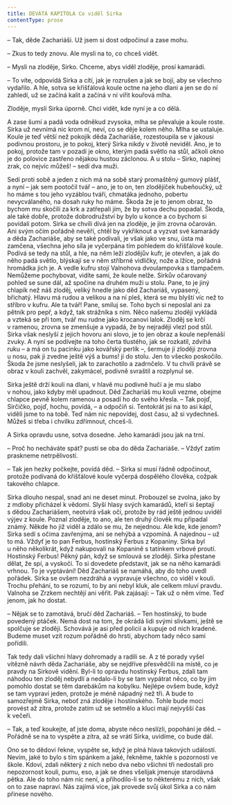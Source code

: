 ```yaml
---
title: DEVÁTÁ KAPITOLA Co viděl Sirka
contentType: prose
---
```


– Tak, děde Zachariáši. Už jsem si dost odpočinul a zase mohu.

– Zkus to tedy znovu. Ale mysli na to, co chceš vidět.

– Mysli na zloděje, Sirko. Chceme, abys viděl zloděje, prosí kamarádi.

– To víte, odpovídá Sirka a cítí, jak je rozrušen a jak se bojí, aby se všechno vydařilo. A hle, sotva se křišťálová koule octne na jeho dlani a jen se do ní zahledí, už se začíná kalit a začíná v ní vířit kouřová mlha.

Zloděje, myslí Sirka úporně. Chci vidět, kde nyní je a co dělá.

A zase šumí a padá voda odněkud zvysoka, mlha se převaluje a koule roste. Sirka už nevnímá nic krom ní, neví, co se děje kolem něho. Mlha se ustaluje. Koule je teď větší než pokojík děda Zacha­riáše, rozestoupila se v jakousi podivnou prostoru, je to pokoj, který Sirka nikdy v životě neviděl. Ano, je to pokoj, protože tam v pozadí je okno, kterým padá světlo na stůl, ačkoli okno je do polovice zastřeno nějakou hustou záclonou. A u stolu – Sirko, napínej zrak, co nejvíc můžeš! – sedí dva muži.

Sedí proti sobě a jeden z nich má na sobě starý promaštěný gumový plášť, a nyní – jak sem pootočil tvář – ano, je to on, ten zlodějíček hubeňoučký, už ho máme s tou jeho vyzáblou tváří, chmatáka jednoho, pobertu nevycválaného, na dosah ruky ho máme. Škoda že je to jenom obraz, to bychom mu skočili za krk a zatřepali jím, že by sotva dechu popadal. Škoda, ale také dobře, protože dobrodružství by bylo u konce a co bychom si povídali potom. Sirka se chvíli dívá jen na zloděje, je jím zrovna očarován. Ani svým očím pořádně nevěří, chtěl by vykřiknout a vyzvat své kamarády a děda Zachariáše, aby se také podívali, je však jako ve snu, ústa má zamčena, všechna jeho síla je vyčerpána tím pohledem do křišťálové koule. Podívá se tedy na stůl, a hle, na něm leží zlodějův kufr, je otevřen, a jak do něho padá světlo, blýskají se v něm stříbrné vidličky, nože a lžíce, pořádná hromádka jich je. A vedle kufru stojí Valnohova dvoulampovka s tlampačem. Nemůžeme pochybovat, vidíte sami, že koule nelže. Sirkův očarovaný pohled se sune dál, až spočine na druhém muži u stolu. Pane, to je jiný chlapík než náš zloděj, veliký hnedle jako děd Zachariáš, vypasený, břichatý. Hlavu má rudou a velikou a na ní pleš, která se mu blyští víc než to stříbro v kufru. Ale ta tvář! Pane, smiluj se. Toho bych si neposlal ani za pětník pro pepř, a když, tak strážníka s ním. Něco našemu zloději vykládá a vzteká se při tom, tvář mu rudne jako krocanovi lalok. Zloděj se krčí v ramenou, zrovna se zmenšuje a vypadá, že by nejraději vlezl pod stůl. Sirka však neslyší z jejich hovoru ani slovo, je to jen obraz a koule nepřenáší zvuky. A nyní se podívejte na toho čerta tlustého, jak se rozkatil, zdvihá ruku – a má on tu pacinku jako kovářský perlík –, šermuje jí zloději zrovna u nosu, pak ji zvedne ještě výš a bums! jí do stolu. Jen to všecko poskočilo. Škoda že jsme neslyšeli, jak to zarachotilo a zadrnčelo. V tu chvíli právě se obraz v kouli zachvěl, zakymácel, podivně svraštil a rozplynul se.

Sirka ještě drží kouli na dlani, v hlavě mu podivně hučí a je mu slabo v nohou, jako kdyby měl upadnout. Děd Zachariáš mu kouli vezme, obejme chlapce pevně kolem ramenou a posadí ho do svého křesla. – Tak pojď, Sirčičko, pojď, hochu, povídá, – a odpočiň si. Tentokrát jsi na to asi kápl, viděli jsme to na tobě. Teď nám nic nepovídej, dost času, až si vydechneš. Můžeš si třeba i chvilku zdřímnout, chceš-li.

A Sirka opravdu usne, sotva dosedne. Jeho kamarádi jsou jak na trní.

– Proč ho necháváte spát? pustí se oba do děda Zachariáše. – Vždyť zatím praskneme netrpělivostí.

– Tak jen hezky počkejte, povídá děd. – Sirka si musí řádně odpočinout, protože podívaná do křišťálové koule vyčerpá dospělého člověka, cožpak takového chlapce.

Sirka dlouho nespal, snad ani ne deset minut. Probouzel se zvolna, jako by z mdloby přicházel k vědomí. Slyší hlasy svých kamarádů, kteří si šeptají s dědou Zachariášem, neotvírá však oči, protože by rád ještě jednou uviděl výjev z koule. Poznal zloděje, to ano, ale ten druhý člověk mu připadal známý. Někde ho již viděl a zdálo se mu, že nejednou. Ale kde, kde jenom? Sirka sedí s očima zavřenýma, ani se nehýbá a vzpomíná. A najednou – už to má. Vždyť je to pan Ferbus, hostinský Ferbus z Kopaniny. Sirka byl u něho několikrát, když nakupovali na Kopanině s tatínkem vrbové proutí. Hostinský Ferbus! Pěkný pán, když se smlouvá se zloději. Sirka přestane dělat, že spí, a vyskočí. To si dovedete představit, jak se na něho kamarádi vrhnou. To je vyptávání! Děd Zachariáš se namáhá, aby do toho uvedl pořádek. Sirka se ovšem nezdráhá a vypravuje všechno, co viděl v kouli. Trochu přehání, to se rozumí, to by ani nebyl kluk, ale celkem mluví pravdu. Valnoha se Zrzkem nechtějí ani věřit. Pak zajásají: – Tak už o něm víme. Teď jenom, jak ho dostat.

– Nějak se to zamotává, bručí děd Zachariáš. – Ten hostinský, to bude povedený ptáček. Nemá dost na tom, že okrádá lidi svými slivkami, ještě se spolčuje se zloději. Schovává je asi před policií a kupuje od nich kradené. Budeme muset vzít rozum pořádně do hrsti, abychom tady něco sami pořídili.

Tak tedy dali všichni hlavy dohromady a radili se. A z té porady vyšel vítězně návrh děda Zachariáše, aby se nejdříve přesvědčili na místě, co je pravdy na Sirkově vidění. Byl-li to opravdu hostinský Ferbus, zdali tam náhodou ten zloděj nebydlí a nedalo-li by se tam vypátrat něco, co by jim pomohlo dostat se těm darebákům na kobylku. Nejlépe ovšem bude, když se tam vypraví jeden, protože je méně nápadný než tři. A bude to samozřejmě Sirka, neboť zná zloděje i hostinského. Tohle bude moci provést až zítra, protože zatím už se setmělo a kluci mají nejvyšší čas k večeři.

– Tak, a teď koukejte, ať jste doma, abyste něco neslízli, popohání je děd. – Pořádně se na to vyspěte a zítra, až se vrátí Sirka, uvidíme, co bude dál.

Ono se to dědovi řekne, vyspěte se, když je plná hlava takových událostí. Nevím, jaké to bylo s tím spánkem a jaké, řekněme, takhle s pozorností ve škole. Kdoví, zdali některý z nich nebo dva nebo všichni tři nedostali pro nepozornost kouli, pumu, eso, a jak se dnes všelijak jmenuje starodávná pětka. Ale do toho nám nic není, a přihodilo-li se to některému z nich, však on to zase napraví. Nás zajímá více, jak provede svůj úkol Sirka a co nám přinese nového.
